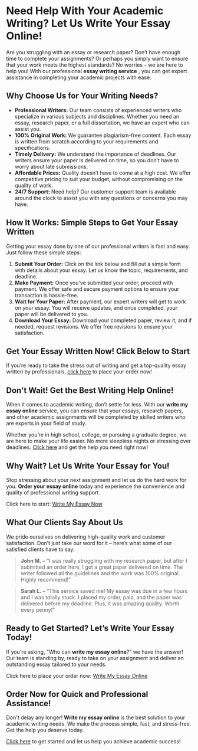 # Need Help With Your Academic Writing? Let Us Write Your Essay Online!

Are you struggling with an essay or research paper? Don’t have enough time to complete your assignments? Or perhaps you simply want to ensure that your work meets the highest standards? No worries – we are here to help you! With our professional **essay writing service** , you can get expert assistance in completing your academic projects with ease.

## Why Choose Us for Your Writing Needs?

- **Professional Writers:** Our team consists of experienced writers who specialize in various subjects and disciplines. Whether you need an essay, research paper, or a full dissertation, we have an expert who can assist you.
- **100% Original Work:** We guarantee plagiarism-free content. Each essay is written from scratch according to your requirements and specifications.
- **Timely Delivery:** We understand the importance of deadlines. Our writers ensure your paper is delivered on time, so you don’t have to worry about late submissions.
- **Affordable Prices:** Quality doesn’t have to come at a high cost. We offer competitive pricing to suit your budget, without compromising on the quality of work.
- **24/7 Support:** Need help? Our customer support team is available around the clock to assist you with any questions or concerns you may have.

## How It Works: Simple Steps to Get Your Essay Written

Getting your essay done by one of our professional writers is fast and easy. Just follow these simple steps:

1. **Submit Your Order:** Click on the link below and fill out a simple form with details about your essay. Let us know the topic, requirements, and deadline.
2. **Make Payment:** Once you’ve submitted your order, proceed with payment. We offer safe and secure payment options to ensure your transaction is hassle-free.
3. **Wait for Your Paper:** After payment, our expert writers will get to work on your essay. You will receive updates, and once completed, your paper will be delivered to you.
4. **Download Your Essay:** Download your completed paper, review it, and if needed, request revisions. We offer free revisions to ensure your satisfaction.

## Get Your Essay Written Now! Click Below to Start

If you’re ready to take the stress out of writing and get a top-quality essay written by professionals, [click here](https://tinyurl.com/topessay?keyword=write+my+essay+online) to place your order now!

## Don't Wait! Get the Best Writing Help Online!

When it comes to academic writing, don’t settle for less. With our **write my essay online** service, you can ensure that your essays, research papers, and other academic assignments will be completed by skilled writers who are experts in your field of study.

Whether you’re in high school, college, or pursuing a graduate degree, we are here to make your life easier. No more sleepless nights or stressing over deadlines. [Click here](https://tinyurl.com/topessay?keyword=write+my+essay+online) and get the help you need right now!

## Why Wait? Let Us Write Your Essay for You!

Stop stressing about your next assignment and let us do the hard work for you. **Order your essay online** today and experience the convenience and quality of professional writing support.

Click here to start: [Write My Essay Now](https://tinyurl.com/topessay?keyword=write+my+essay+online)

## What Our Clients Say About Us

We pride ourselves on delivering high-quality work and customer satisfaction. Don’t just take our word for it – here’s what some of our satisfied clients have to say:

> **John M.** – “I was really struggling with my research paper, but after I submitted an order here, I got a great paper delivered on time. The writer followed all the guidelines and the work was 100% original. Highly recommend!”

> **Sarah L.** – “This service saved me! My essay was due in a few hours and I was totally stuck. I placed my order, paid, and the paper was delivered before my deadline. Plus, it was amazing quality. Worth every penny!”

## Ready to Get Started? Let’s Write Your Essay Today!

If you're asking, "Who can **write my essay online**?" we have the answer! Our team is standing by, ready to take on your assignment and deliver an outstanding essay tailored to your needs.

Click here to place your order now: [Write My Essay Online](https://tinyurl.com/topessay?keyword=write+my+essay+online)

## Order Now for Quick and Professional Assistance!

Don't delay any longer! **Write my essay online** is the best solution to your academic writing needs. We make the process simple, fast, and stress-free. Get the help you deserve today.

[Click here](https://tinyurl.com/topessay?keyword=write+my+essay+online) to get started and let us help you achieve academic success!
